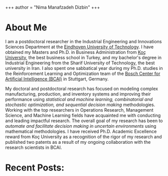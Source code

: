 +++
author = "Nima Manafzadeh Dizbin"
+++

# About Me
I am a postdoctoral researcher in the Industrial Engineering and Innovations Sciences Department at the [Eindhoven University of Technology](https://www.tue.nl/en/). I have obtained my Masters and Ph.D. in Business Administration from [Koç University](https://gsb.ku.edu.tr/), the best business school in Turkey, and my bachelor's degree in Industrial Engineering from the Sharif University of Technology, the best university in Iran. I also spent one sabbatical year during my Ph.D. studies in the Reinforcement Learning and Optimization team of the [Bosch Center for Artificial Intelligence (BCAI)](https://www.bosch-ai.com/) in Stuttgart, Germany.    


My doctoral and postdoctoral research has focused on modeling complex manufacturing, production, and inventory systems and improving their performance using *statistical and machine learning, combinatorial and stochastic optimization, and sequential decision making* methodologies. Working with the top researchers in Operations Research, Management Science, and Machine Learning fields have acquainted me with conducting and leading impactful research. The overall goal of my research has been to *automate and facilitate decision making in uncertain environments* using mathematical methodologies. I have received Ph.D. Academic Excellence reward from Koç University as a recognition of the rigor of my research and published two patents as a result of my ongoing collaboration with the research scientists in BCAI.










# Recent Posts: 